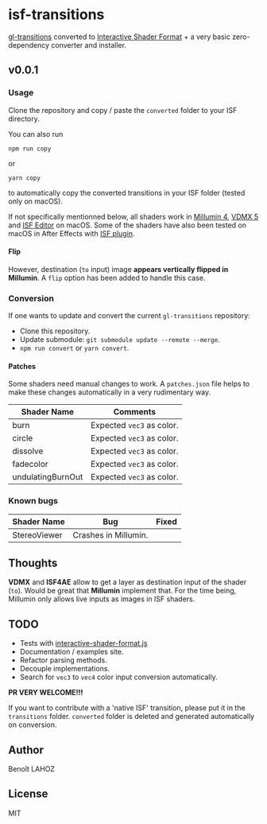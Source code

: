 # isf-transitions

[gl-transitions](https://github.com/gl-transitions/gl-transitions) converted to [Interactive Shader Format](https://editor.isf.video/) + a very basic zero-dependency converter and installer.

## v0.0.1

### Usage

Clone the repository and copy / paste the `converted` folder to your ISF directory.

You can also run

`npm run copy`

or

`yarn copy`

to automatically copy the converted transitions in your ISF folder (tested only on macOS).

If not specifically mentionned below, all shaders work in [Millumin 4](https://www.millumin.com/v4/index.php), [VDMX 5](https://vidvox.net/) and [ISF Editor](https://isf.vidvox.net/desktop-editor/) on macOS. Some of the shaders have also been tested on macOS in After Effects with [ISF plugin](https://github.com/baku89/ISF4AE).

#### Flip

However, destination (`to` input) image **appears vertically flipped in Millumin**.
A `flip` option has been added to handle this case.

### Conversion

If one wants to update and convert the current `gl-transitions` repository:

- Clone this repository.
- Update submodule: `git submodule update --remote --merge`.
- `npm run convert` or `yarn convert`.

#### Patches

Some shaders need manual changes to work.
A `patches.json` file helps to make these changes automatically in a very rudimentary way.

| Shader Name       | Comments                  |
| ----------------- | ------------------------- |
| burn              | Expected `vec3` as color. |
| circle            | Expected `vec3` as color. |
| dissolve          | Expected `vec3` as color. |
| fadecolor         | Expected `vec3` as color. |
| undulatingBurnOut | Expected `vec3` as color. |

### Known bugs

| Shader Name  | Bug                  | Fixed |
| ------------ | -------------------- | ----- |
| StereoViewer | Crashes in Millumin. |       |

## Thoughts

**VDMX** and **ISF4AE** allow to get a layer as destination input of the shader (`to`). Would be great that **Millumin** implement that.
For the time being, Millumin only allows live inputs as images in ISF shaders.

## TODO

- Tests with [interactive-shader-format.js](https://github.com/msfeldstein/interactive-shader-format-js)
- Documentation / examples site.
- Refactor parsing methods.
- Decouple implementations.
- Search for `vec3` to `vec4` color input conversion automatically.

**PR VERY WELCOME!!!**

If you want to contribute with a 'native ISF' transition, please put it in the `transitions` folder. `converted` folder is deleted and generated automatically on conversion.

## Author

Benoît LAHOZ

## License

MIT
